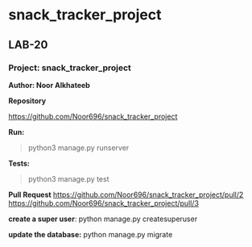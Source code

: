 # snack_tracker_project

## LAB-20

### Project: snack_tracker_project

**Author: Noor Alkhateeb**


**Repository**

https://github.com/Noor696/snack_tracker_project

**Run:**

> python3 manage.py runserver

**Tests:**

> python3 manage.py test

**Pull Request**
https://github.com/Noor696/snack_tracker_project/pull/2
https://github.com/Noor696/snack_tracker_project/pull/3

**create a super user**:
python manage.py createsuperuser

**update the database:**
python manage.py migrate
